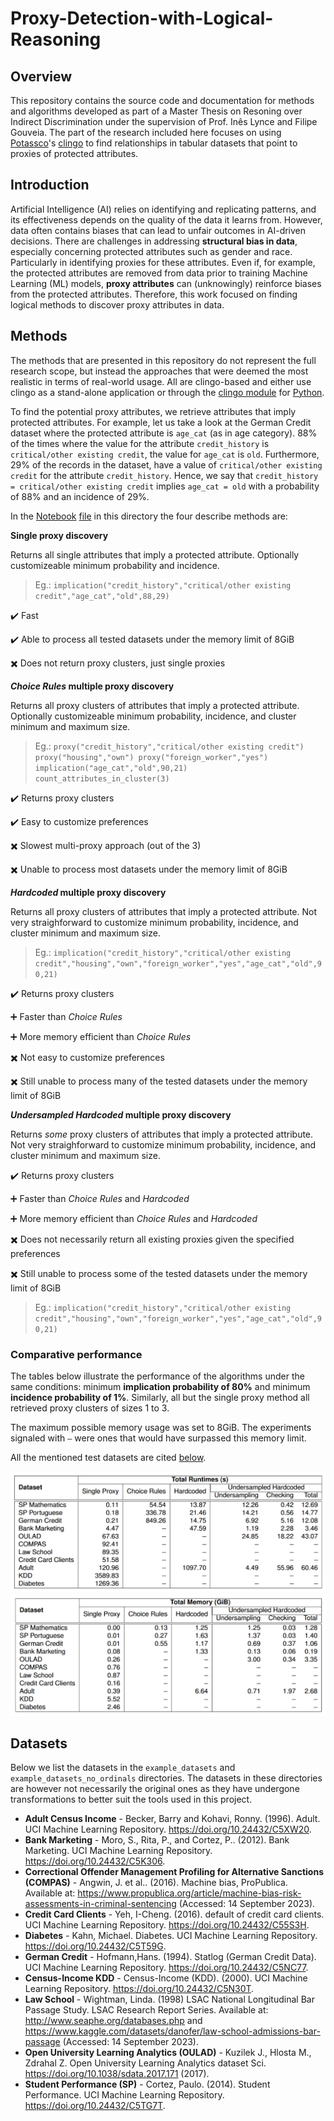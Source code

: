 # Proxy-Detection-with-Logical-Reasoning

## Overview

This repository contains the source code and documentation for methods and algorithms developed as part of a Master Thesis on Resoning over Indirect Discrimination under the supervision of Prof. Inês Lynce and Filipe Gouveia. The part of the research included here focuses on using [Potassco](https://potassco.org/)'s [clingo](https://potassco.org/clingo/) to find relationships in tabular datasets that point to proxies of protected attributes. 

## Introduction

Artificial Intelligence (AI) relies on identifying and replicating patterns, and its effectiveness depends on the quality of the data it learns from. However, data often contains biases that can lead to unfair outcomes in AI-driven decisions.
There are challenges in addressing **structural bias in data**, especially concerning protected attributes such as gender and race. Particularly in identifying proxies for these attributes. Even if, for example, the protected attributes are removed from data prior to training Machine Learning (ML) models, **proxy attributes** can (unknowingly) reinforce biases from the protected attributes. Therefore, this work focused on finding logical methods to discover proxy attributes in data.

## Methods

The methods that are presented in this repository do not represent the full research scope, but instead the approaches that were deemed the most realistic in terms of real-world usage. All are clingo-based and either use clingo as a stand-alone application or through the [clingo module](https://potassco.org/clingo/python-api/5.4/) for [Python](https://www.python.org/).

To find the potential proxy attributes, we retrieve attributes that imply protected attributes.
For example, let us take a look at the German Credit dataset where the protected attribute is `age_cat` (as in age category). 
88% of the times where the value for the attribute `credit_history` is `critical/other existing credit`, the value for `age_cat` is `old`. Furthermore, 29% of the records in the dataset, have a value of `critical/other existing credit` for the attribute `credit_history`. Hence, we say that `credit_history = critical/other existing credit` implies `age_cat = old` with a probability of 88% and an incidence of 29%.

In the [Notebook](https://jupyter.org/) [file](https://github.com/marianacintrao/Proxy-Detection-with-Logical-Reasoning/blob/main/proxy_detect.ipynb) in this directory the four describe methods are:

**Single proxy discovery**

Returns all single attributes that imply a protected attribute.
Optionally customizeable minimum probability and incidence.

> Eg.: `implication("credit_history","critical/other existing credit","age_cat","old",88,29)`

✔️ Fast

✔️ Able to process all tested datasets under the memory limit of 8GiB

✖️ Does not return proxy clusters, just single proxies

**_Choice Rules_ multiple proxy discovery**

Returns all proxy clusters of attributes that imply a protected attribute.
Optionally customizeable minimum probability, incidence, and cluster minimum and maximum size.

> Eg.: `proxy("credit_history","critical/other existing credit") proxy("housing","own") proxy("foreign_worker","yes") implication("age_cat","old",90,21) count_attributes_in_cluster(3)`

✔️ Returns proxy clusters

✔️ Easy to customize preferences

✖️ Slowest multi-proxy approach (out of the 3)

✖️ Unable to process most datasets under the memory limit of 8GiB

**_Hardcoded_ multiple proxy discovery**

Returns all proxy clusters of attributes that imply a protected attribute. Not very straighforward to customize minimum probability, incidence, and cluster minimum and maximum size.

> Eg.: `implication("credit_history","critical/other existing credit","housing","own","foreign_worker","yes","age_cat","old",90,21)`

✔️ Returns proxy clusters

➕ Faster than _Choice Rules_ 

➕ More memory efficient than _Choice Rules_ 

✖️ Not easy to customize preferences

✖️ Still unable to process many of the tested datasets under the memory limit of 8GiB

**_Undersampled Hardcoded_ multiple proxy discovery**

Returns _some_ proxy clusters of attributes that imply a protected attribute. Not very straighforward to customize minimum probability, incidence, and cluster minimum and maximum size.

✔️ Returns proxy clusters

➕ Faster than _Choice Rules_ and _Hardcoded_

➕ More memory efficient than _Choice Rules_ and _Hardcoded_

✖️ Does not necessarily return all existing proxies given the specified preferences

✖️ Still unable to process some of the tested datasets under the memory limit of 8GiB

> Eg.: `implication("credit_history","critical/other existing credit","housing","own","foreign_worker","yes","age_cat","old",90,21)`

### Comparative performance

The tables below illustrate the performance of the algorithms under the same conditions: minimum **implication probability of 80%** and minimum **incidence probability of 1%**. Similarly, all but the single proxy method all retrieved proxy clusters of sizes 1 to 3. 

The maximum possible memory usage was set to 8GiB. The experiments signaled with `–` were ones that would have surpassed this memory limit.

All the mentioned test datasets are cited [below](#datasets).

![Time performance](./images/time.png)
![Memory performance](./images/memory.png)



## Datasets<a name="datasets"></a>

Below we list the datasets in the `example_datasets` and `example_datasets_no_ordinals` directories. The datasets in these directories are however not necessarily the original ones as they have undergone transformations to better suit the tools used in this project.


* **Adult Census Income** - Becker, Barry and Kohavi, Ronny. (1996). Adult. UCI Machine Learning Repository. https://doi.org/10.24432/C5XW20.
* **Bank Marketing** - Moro, S., Rita, P., and Cortez, P.. (2012). Bank Marketing. UCI Machine Learning Repository. https://doi.org/10.24432/C5K306.
* **Correctional Offender Management Profiling for Alternative Sanctions (COMPAS)** - Angwin, J. et al.. (2016). Machine bias, ProPublica. Available at: https://www.propublica.org/article/machine-bias-risk-assessments-in-criminal-sentencing (Accessed: 14 September 2023). 
* **Credit Card Clients** - Yeh, I-Cheng. (2016). default of credit card clients. UCI Machine Learning Repository. https://doi.org/10.24432/C55S3H.
* **Diabetes** - Kahn, Michael. Diabetes. UCI Machine Learning Repository. https://doi.org/10.24432/C5T59G.
* **German Credit** - Hofmann,Hans. (1994). Statlog (German Credit Data). UCI Machine Learning Repository. https://doi.org/10.24432/C5NC77.
* **Census-Income KDD** - Census-Income (KDD). (2000). UCI Machine Learning Repository. https://doi.org/10.24432/C5N30T.
* **Law School** - Wightman, Linda. (1998) LSAC National Longitudinal Bar Passage Study. LSAC Research Report Series. Available at: http://www.seaphe.org/databases.php and https://www.kaggle.com/datasets/danofer/law-school-admissions-bar-passage (Accessed: 14 September 2023). 
* **Open University Learning Analytics (OULAD)** - Kuzilek J., Hlosta M., Zdrahal Z. Open University Learning Analytics dataset Sci. https://doi.org/10.1038/sdata.2017.171 (2017). 
* **Student Performance (SP)** - Cortez, Paulo. (2014). Student Performance. UCI Machine Learning Repository. https://doi.org/10.24432/C5TG7T.
